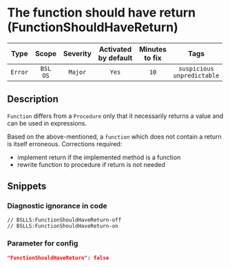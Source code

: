 # The function should have return (FunctionShouldHaveReturn)

|   Type    |    Scope    | Severity |    Activated<br>by default    |    Minutes<br>to fix    |                 Tags                  |
|:--------:|:-----------------------------:|:--------:|:------------------------------:|:-----------------------------------:|:-------------------------------------:|
| `Error` |         `BSL`<br>`OS`         | `Major` |              `Yes`              |                `10`                 |    `suspicious`<br>`unpredictable`    |

<!-- Блоки выше заполняются автоматически, не трогать -->
## Description

`Function` differs from a `Procedure` only that it necessarily returns a value and can be used in expressions.

Based on the above-mentioned, a `function` which does not contain a return is itself erroneous. Corrections required:

- implement return if the implemented method is a function
- rewrite function to procedure if return is not needed

## Snippets

<!-- Блоки ниже заполняются автоматически, не трогать -->
### Diagnostic ignorance in code

```bsl
// BSLLS:FunctionShouldHaveReturn-off
// BSLLS:FunctionShouldHaveReturn-on
```

### Parameter for config

```json
"FunctionShouldHaveReturn": false
```
